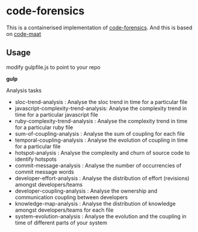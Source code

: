 # code-forensics

This is a containerised implementation of [code-forensics](https://github.com/smontanari/code-forensics). And this is based on [code-maat](https://github.com/adamtornhill/code-maat)

## Usage

modify gulpfile.js to point to your repo

**gulp**

Analysis tasks
* sloc-trend-analysis                 : Analyse the sloc trend in time for a particular file
* javascript-complexity-trend-analysis: Analyse the complexity trend in time for a particular javascript file
* ruby-complexity-trend-analysis      : Analyse the complexity trend in time for a particular ruby file
* sum-of-coupling-analysis            : Analyse the sum of coupling for each file
* temporal-coupling-analysis          : Analyse the evolution of coupling in time for a particular file
* hotspot-analysis                    : Analyse the complexity and churn of source code to identify hotspots
* commit-message-analysis             : Analyse the number of occurrencies of commit message words
* developer-effort-analysis           : Analyse the distribution of effort (revisions) amongst developers/teams
* developer-coupling-analysis         : Analyse the ownership and communication coupling between developers
* knowledge-map-analysis              : Analyse the distribution of knowledge amongst developers/teams for each file
* system-evolution-analysis           : Analyse the evolution and the coupling in time of different parts of your system